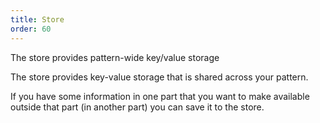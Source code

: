 ```yaml
---
title: Store
order: 60
---
```


<Example part="docs_overview" options_focus="Store">
The store provides pattern-wide key/value storage
</Example>

The store provides key-value storage that is shared across your pattern.

If you have some information in one part that you want to make available
outside that part (in another part) you can save it to the store.
